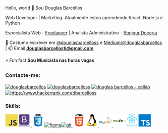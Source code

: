 Hello, world 👋 Sou Douglas Barcellos

Web Developer | Marketing. Atualmente estou aprendendo React, Node.js e Python

Especialista Web - [Freelancer](https://douglasbarcellos.github.io/) | Analista Administrativo - [Bonjour Doceria](https://www.instagram.com/bonjourdoceria/)

📝 Costumo escrever em [@douglasbarcelloss](https://www.instagram.com/douglasbarcelloss/) e [Medium/@douglasbarcellos](https://medium.com/@douglasbarcellos) | 📫 Email **douglasbarcellosti@gmail.com**

⚡ Fun fact **Sou Musicista nas horas vagas**

<h3 align="left">Contacte-me:</h3>
<p align="left">
<a href="https://linkedin.com/in/douglasbarcellos" target="_blank"><img align="center" src="https://cdn.jsdelivr.net/npm/simple-icons@3.0.1/icons/linkedin.svg" alt="douglasbarcellos" height="30" width="40" /></a>
<a href="https://instagram.com/douglasbarcelloss" target="_blank"><img align="center" src="https://cdn.jsdelivr.net/npm/simple-icons@3.0.1/icons/instagram.svg" alt="douglasbarcelloss" height="30" width="40" /></a>
<a href="https://www.youtube.com/channel/ucyijsjnko4xki4hgjujoiww" target="_blank"><img align="center" src="https://cdn.jsdelivr.net/npm/simple-icons@3.0.1/icons/youtube.svg" alt="douglas barcellos - cellão" height="30" width="40" /></a>
<a href="https://www.hackerrank.com/dbarcelloss" target="blank"><img align="center" src="https://cdn.jsdelivr.net/npm/simple-icons@3.0.1/icons/hackerrank.svg" alt="https://www.hackerrank.com/dbarcelloss" height="30" width="40" /></a>
</p>

<h3 align="left">Skills:</h3>
<p align="left"><img src="https://raw.githubusercontent.com/devicons/devicon/master/icons/javascript/javascript-original.svg" alt="javascript" width="40" height="40"/><img src="https://raw.githubusercontent.com/devicons/devicon/master/icons/bootstrap/bootstrap-plain-wordmark.svg" alt="bootstrap" width="40" height="40"/><a href="https://www.w3schools.com/css/" target="_blank"> <img src="https://raw.githubusercontent.com/devicons/devicon/master/icons/css3/css3-original-wordmark.svg" alt="css3" width="40" height="40"/></a><a href="https://www.figma.com/" target="_blank"><img src="https://www.vectorlogo.zone/logos/figma/figma-icon.svg" alt="figma" width="40" height="40"/></a><a href="https://git-scm.com/" target="_blank"><img src="https://www.vectorlogo.zone/logos/git-scm/git-scm-icon.svg" alt="git" width="40" height="40"/></a><a href="https://www.w3.org/html/" target="_blank"> <img src="https://raw.githubusercontent.com/devicons/devicon/master/icons/html5/html5-original-wordmark.svg" alt="html5" width="40" height="40"/></a><a href="https://www.linux.org/" target="_blank"><img src="https://raw.githubusercontent.com/devicons/devicon/master/icons/linux/linux-original.svg" alt="linux" width="40" height="40"/></a><a href="https://www.mysql.com/" target="_blank"> <img src="https://raw.githubusercontent.com/devicons/devicon/master/icons/mysql/mysql-original-wordmark.svg" alt="mysql" width="40" height="40"/></a><a href="https://nodejs.org" target="_blank"> <img src="https://raw.githubusercontent.com/devicons/devicon/master/icons/nodejs/nodejs-original-wordmark.svg" alt="nodejs" width="40" height="40"/></a><a href="https://reactjs.org/" target="_blank"><img src="https://raw.githubusercontent.com/devicons/devicon/master/icons/react/react-original-wordmark.svg" alt="react" width="40" height="40"/></a><a href="https://www.typescriptlang.org/" target="_blank"><img src="https://raw.githubusercontent.com/devicons/devicon/master/icons/typescript/typescript-original.svg" alt="typescript" width="40" height="40"/> </a> </p>

